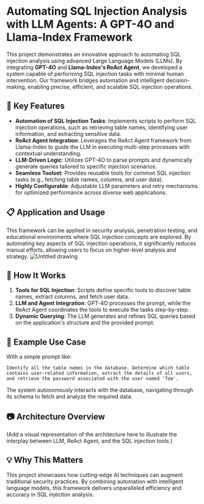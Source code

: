 # Automating SQL Injection Analysis with LLM Agents: A GPT-4O and Llama-Index Framework

This project demonstrates an innovative approach to automating SQL injection analysis using advanced Large Language Models (LLMs). By integrating **GPT-4O** and **Llama-Index's ReAct Agent**, we developed a system capable of performing SQL injection tasks with minimal human intervention. Our framework bridges automation and intelligent decision-making, enabling precise, efficient, and scalable SQL injection operations.

## 🚀 Key Features

- **Automation of SQL Injection Tasks**: Implements scripts to perform SQL injection operations, such as retrieving table names, identifying user information, and extracting sensitive data.
- **ReAct Agent Integration**: Leverages the ReAct Agent framework from Llama-Index to guide the LLM in executing multi-step processes with contextual understanding.
- **LLM-Driven Logic**: Utilizes GPT-4O to parse prompts and dynamically generate queries tailored to specific injection scenarios.
- **Seamless Toolset**: Provides reusable tools for common SQL injection tasks (e.g., fetching table names, columns, and user data).
- **Highly Configurable**: Adjustable LLM parameters and retry mechanisms for optimized performance across diverse web applications.

## 📋 Application and Usage

This framework can be applied in security analysis, penetration testing, and educational environments where SQL injection concepts are explored. By automating key aspects of SQL injection operations, it significantly reduces manual efforts, allowing users to focus on higher-level analysis and strategy.
![Untitled drawing](https://github.com/user-attachments/assets/22c409fb-adee-42b0-822c-3349ff671cf4)

## 🌟 How It Works

1. **Tools for SQL Injection**: Scripts define specific tools to discover table names, extract columns, and fetch user data.
2. **LLM and Agent Integration**: GPT-4O processes the prompt, while the ReAct Agent coordinates the tools to execute the tasks step-by-step.
3. **Dynamic Querying**: The LLM generates and refines SQL queries based on the application's structure and the provided prompt.

## 📌 Example Use Case

With a simple prompt like:

```plaintext
Identify all the table names in the database. Determine which table contains user-related information, extract the details of all users, and retrieve the password associated with the user named 'Tom'.
```

The system autonomously interacts with the database, navigating through its schema to fetch and analyze the required data.

## 📷 Architecture Overview

(Add a visual representation of the architecture here to illustrate the interplay between LLM, ReAct Agent, and the SQL injection tools.)

## 💡 Why This Matters

This project showcases how cutting-edge AI techniques can augment traditional security practices. By combining automation with intelligent language models, this framework delivers unparalleled efficiency and accuracy in SQL injection analysis.
